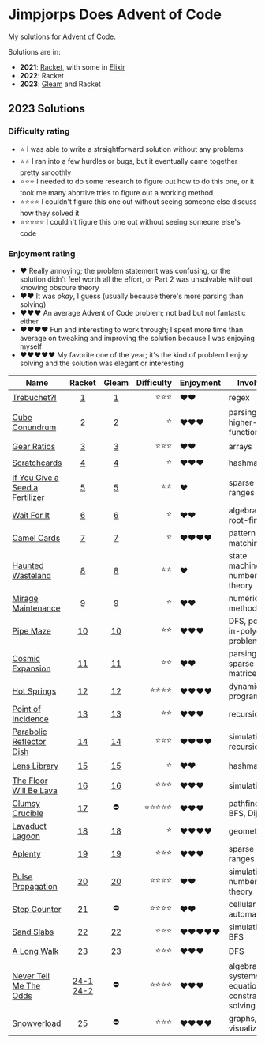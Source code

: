 # Jimpjorps Does Advent of Code

My solutions for [Advent of Code](https://adventofcode.com/).  

Solutions are in:

* __2021__: [Racket](https://racket-lang.org/), with some in [Elixir](https://elixir-lang.org/)
* __2022__: Racket
* __2023__: [Gleam](https://gleam.run/) and Racket

## 2023 Solutions

### Difficulty rating

* ⭐ I was able to write a straightforward solution without any problems
* ⭐⭐ I ran into a few hurdles or bugs, but it eventually came together pretty smoothly
* ⭐⭐⭐ I needed to do some research to figure out how to do this one, or it took me many abortive tries to figure out a working method
* ⭐⭐⭐⭐ I couldn't figure this one out without seeing someone else discuss how they solved it
* ⭐⭐⭐⭐⭐ I couldn't figure this one out without seeing someone else's code

### Enjoyment rating

* ♥️ Really annoying; the problem statement was confusing, or the solution didn't feel worth all the effort, or Part 2 was unsolvable without knowing obscure theory
* ♥️♥️ It was *okay*, I guess (usually because there's more parsing than solving)
* ♥️♥️♥️ An average Advent of Code problem; not bad but not fantastic either
* ♥️♥️♥️♥️ Fun and interesting to work through; I spent more time than average on tweaking and improving the solution because I was enjoying myself
* ♥️♥️♥️♥️♥️ My favorite one of the year; it's the kind of problem I enjoy solving and the solution was elegant or interesting

| Name                                                                   |                                        Racket                                         |                   Gleam                    | Difficulty | Enjoyment | Involves                                          |
| ---------------------------------------------------------------------- | :-----------------------------------------------------------------------------------: | :----------------------------------------: | ---------: | :-------- | ------------------------------------------------- |
| [Trebuchet?!](https://adventofcode.com/2023/day/1)                     |                        [1](/racket/aoc2023/day-01/day-01.rkt)                         |  [1](/gleam/aoc2023/src/day1/solve.gleam)  |        ⭐⭐⭐ | ♥️♥️        | regex                                             |
| [Cube Conundrum](https://adventofcode.com/2023/day/2)                  |                        [2](/racket/aoc2023/day-02/day-02.rkt)                         |  [2](/gleam/aoc2023/src/day2/solve.gleam)  |          ⭐ | ♥️♥️♥️       | parsing, higher-order functions                   |
| [Gear Ratios](https://adventofcode.com/2023/day/3)                     |                        [3](/racket/aoc2023/day-03/day-03.rkt)                         |  [3](/gleam/aoc2023/src/day3/solve.gleam)  |        ⭐⭐⭐ | ♥️♥️        | arrays                                            |
| [Scratchcards](https://adventofcode.com/2023/day/4)                    |                        [4](/racket/aoc2023/day-04/day-04.rkt)                         |  [4](/gleam/aoc2023/src/day4/solve.gleam)  |          ⭐ | ♥️♥️♥️       | hashmaps                                          |
| [If You Give a Seed a Fertilizer](https://adventofcode.com/2023/day/5) |                        [5](/racket/aoc2023/day-05/day-05.rkt)                         |  [5](/gleam/aoc2023/src/day5/solve.gleam)  |         ⭐⭐ | ♥️         | sparse ranges                                     |
| [Wait For It](https://adventofcode.com/2023/day/6)                     |                        [6](/racket/aoc2023/day-06/day-06.rkt)                         |  [6](/gleam/aoc2023/src/day6/solve.gleam)  |          ⭐ | ♥️♥️        | algebra, root-finding                             |
| [Camel Cards](https://adventofcode.com/2023/day/7)                     |                        [7](/racket/aoc2023/day-07/day-07.rkt)                         |  [7](/gleam/aoc2023/src/day7/solve.gleam)  |          ⭐ | ♥️♥️♥️♥️      | pattern matching                                  |
| [Haunted Wasteland](https://adventofcode.com/2023/day/8)               |                        [8](/racket/aoc2023/day-08/day-08.rkt)                         |  [8](/gleam/aoc2023/src/day8/solve.gleam)  |         ⭐⭐ | ♥️         | state machines, number theory                     |
| [Mirage Maintenance](https://adventofcode.com/2023/day/9)              |                        [9](/racket/aoc2023/day-09/day-09.rkt)                         |  [9](/gleam/aoc2023/src/day9/solve.gleam)  |          ⭐ | ♥️♥️        | numerical methods                                 |
| [Pipe Maze](https://adventofcode.com/2023/day/10)                      |                        [10](/racket/aoc2023/day-10/day-10.rkt)                        | [10](/gleam/aoc2023/src/day10/solve.gleam) |         ⭐⭐ | ♥️♥️♥️       | DFS, point-in-polygon problem                     |
| [Cosmic Expansion](https://adventofcode.com/2023/day/11)               |                        [11](/racket/aoc2023/day-11/day-11.rkt)                        | [11](/gleam/aoc2023/src/day11/solve.gleam) |         ⭐⭐ | ♥️♥️        | parsing, sparse matrices                          |
| [Hot Springs](https://adventofcode.com/2023/day/12)                    |                        [12](/racket/aoc2023/day-12/day-12.rkt)                        | [12](/gleam/aoc2023/src/day12/solve.gleam) |       ⭐⭐⭐⭐ | ♥️♥️♥️♥️      | dynamic programming                               |
| [Point of Incidence](https://adventofcode.com/2023/day/13)             |                        [13](/racket/aoc2023/day-13/day-13.rkt)                        | [13](/gleam/aoc2023/src/day13/solve.gleam) |         ⭐⭐ | ♥️♥️♥️       | recursion                                         |
| [Parabolic Reflector Dish](https://adventofcode.com/2023/day/14)       |                        [14](/racket/aoc2023/day-14/day-14.rkt)                        | [14](/gleam/aoc2023/src/day14/solve.gleam) |        ⭐⭐⭐ | ♥️♥️♥️♥️      | simulation, recursion                             |
| [Lens Library](https://adventofcode.com/2023/day/15)                   |                        [15](/racket/aoc2023/day-15/day-15.rkt)                        | [15](/gleam/aoc2023/src/day15/solve.gleam) |          ⭐ | ♥️♥️        | hashmaps                                          |
| [The Floor Will Be Lava](https://adventofcode.com/2023/day/16)         |                        [16](/racket/aoc2023/day-16/day-16.rkt)                        | [16](/gleam/aoc2023/src/day16/solve.gleam) |        ⭐⭐⭐ | ♥️♥️♥️       | simulation                                        |
| [Clumsy Crucible](https://adventofcode.com/2023/day/17)                |                        [17](/racket/aoc2023/day-17/day-17.rkt)                        |                     ⛔                      |      ⭐⭐⭐⭐⭐ | ♥️♥️♥️       | pathfinding, BFS, Dijkstra                        |
| [Lavaduct Lagoon](https://adventofcode.com/2023/day/18)                |                        [18](/racket/aoc2023/day-18/day-18.rkt)                        | [18](/gleam/aoc2023/src/day18/solve.gleam) |          ⭐ | ♥️♥️♥️♥️      | geometry                                          |
| [Aplenty](https://adventofcode.com/2023/day/19)                        |                        [19](/racket/aoc2023/day-19/day-19.rkt)                        | [19](/gleam/aoc2023/src/day19/solve.gleam) |        ⭐⭐⭐ | ♥️♥️♥️       | sparse ranges                                     |
| [Pulse Propagation](https://adventofcode.com/2023/day/20)              |                        [20](/racket/aoc2023/day-20/day-20.rkt)                        | [20](/gleam/aoc2023/src/day20/solve.gleam) |       ⭐⭐⭐⭐ | ♥️♥️        | simulation, number theory                         |
| [Step Counter](https://adventofcode.com/2023/day/21)                   |                        [21](/racket/aoc2023/day-21/day-21.rkt)                        |                     ⛔                      |       ⭐⭐⭐⭐ | ♥️♥️        | cellular automata                                 |
| [Sand Slabs](https://adventofcode.com/2023/day/22)                     |                        [22](/racket/aoc2023/day-22/day-22.rkt)                        | [22](/gleam/aoc2023/src/day22/solve.gleam) |        ⭐⭐⭐ | ♥️♥️♥️♥️♥️     | simulation, BFS                                   |
| [A Long Walk](https://adventofcode.com/2023/day/23)                    |                        [23](/racket/aoc2023/day-23/day-23.rkt)                        | [23](/gleam/aoc2023/src/day23/solve.gleam) |        ⭐⭐⭐ | ♥️♥️♥️       | DFS                                               |
| [Never Tell Me The Odds](https://adventofcode.com/2023/day/24)         | [24-1](/racket/aoc2023/day-24/day-24a.rkt) [24-2](/racket/aoc2023/day-24/day-24b.rkt) |                     ⛔                      |       ⭐⭐⭐⭐ | ♥️♥️♥️       | algebra, systems of equations, constraint solving |
| [Snowverload](https://adventofcode.com/2023/day/25)                    |                        [25](/racket/aoc2023/day-25/day-25.rkt)                        |                     ⛔                      |        ⭐⭐⭐ | ♥️♥️♥️♥️      | graphs, visualization                             |

